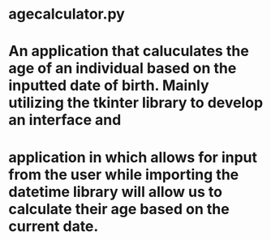 # agecalculator.py
# An application that caluculates the age of an individual based on the inputted date of birth. Mainly utilizing the tkinter library to develop an interface and
# application in which allows for input from the user while importing the datetime library will allow us to calculate their age based on the current date.

